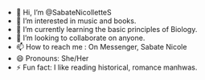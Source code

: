 - 👋 Hi, I’m @SabateNicolletteS
- 👀 I’m interested in music and books.
- 🌱 I’m currently learning the basic principles of Biology.
- 💞️ I’m looking to collaborate on anyone.
- 📫 How to reach me : On Messenger, Sabate Nicole
- 😄 Pronouns: She/Her
- ⚡ Fun fact: I like reading historical, romance manhwas.

<!---
SabateNicolletteS/SabateNicolletteS is a ✨ special ✨ repository because its `README.md` (this file) appears on your GitHub profile.
You can click the Preview link to take a look at your changes.
--->
